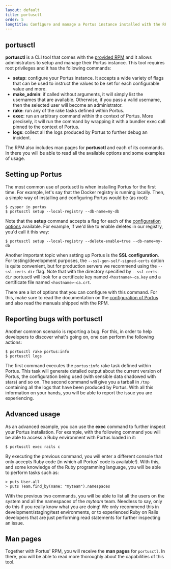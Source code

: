 ```yaml
---
layout: default
title: portusctl
order: 5
longtitle: Configure and manage a Portus instance installed with the RPM
---
```


## portusctl

**portusctl** is a CLI tool that comes with the
[provided RPM](/docs/setups/rpm.html) and it allows administrators to
setup and manage their Portus instance. This tool requires root privileges and
it has the following commands:

- **setup**: configure your Portus instance. It accepts a wide variety of flags
  that can be used to instruct the values to be set for each configurable value
  and more.
- **make_admin**: if called without arguments, it will simply list the usernames
  that are available. Otherwise, if you pass a valid username, then the selected
  user will become an administrator.
- **rake**: run any of the rake tasks defined within Portus.
- **exec**: run an arbitrary command within the context of Portus. More
  precisely, it will run the command by wrapping it with a bundler exec
  call pinned to the context of Portus.
- **logs**: collect all the logs produced by Portus to further debug an incident.

The RPM also includes man pages for **portusctl** and each of its commands. In
there you will be able to read all the available options and some examples of
usage.

## Setting up Portus

The most common use of portusctl is when installing Portus for the first
time. For example, let's say that the Docker registry is running locally. Then,
a simple way of installing and configuring Portus would be (as root):

```
$ zypper in portus
$ portusctl setup --local-registry --db-name=my-db
```

Note that the **setup** command accepts a flag for each of the
[configuration options](/docs/Configuring-Portus.html) available. For example,
if we'd like to enable deletes in our registry, you'd call it this way:

```
$ portusctl setup --local-registry --delete-enable=true --db-name=my-db
```

Another important topic when setting up Portus is the **SSL configuration**. For
testing/development purposes, the `--ssl-gen-self-signed-certs` option is quite
convenient, but for production servers we recommend using the `--ssl-certs-dir`
flag. Note that with the directory specified by `--ssl-certs-dir` portusctl
will look for a certificate key named `<hostname>-ca.key` and a certificate file
named `<hostname>-ca.crt`.

There are a lot of options that you can configure with this command. For this,
make sure to read the documentation on the
[configuration of Portus](/docs/Configuring-Portus.html) and also read the
manuals shipped with the RPM.

## Reporting bugs with portusctl

Another common scenario is reporting a bug. For this, in order to help
developers to discover what's going on, one can perform the following
actions:

```
$ portusctl rake portus:info
$ portusctl logs
```

The first command executes the `portus:info` rake task defined within
Portus. This task will generate detailed output about the current version of
Portus, the configuration being used (with sensible data shadowed with stars)
and so on. The second command will give you a tarball in `/tmp` containing all
the logs that have been produced by Portus. With all this information on your
hands, you will be able to report the issue you are experiencing.

## Advanced usage

As an advanced example, you can use the **exec** command to further inspect your
Portus installation. For example, with the following command you will be able to
access a Ruby environment with Portus loaded in it:

```
$ portusctl exec rails c
```

By executing the previous command, you will enter a different console that
only accepts Ruby code (in which all Portus' code is available!). With this,
and some knowledge of the Ruby programming language, you will be able to perform
tasks such as:

```
> puts User.all
> puts Team.find_by(name: "myteam").namespaces
```

With the previous two commands, you will be able to list all the users on the
system and all the namespaces of the *myteam* team. Needless to say, only do
this if you really know what you are doing! We only recommend this in
development/staging/test environments, or to experienced Ruby on Rails
developers that are just performing read statements for further inspecting
an issue.

## Man pages

Together with Portus' RPM, you will receive the **man pages** for
`portusctl`. In there, you will be able to read more thoroughly about the
capabilities of this tool.
